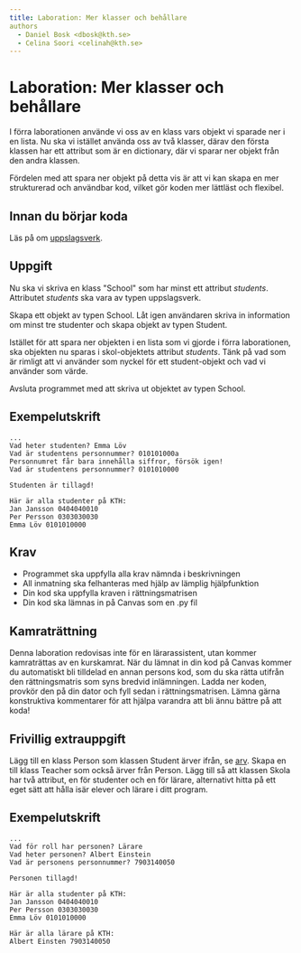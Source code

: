 ```yaml
---
title: Laboration: Mer klasser och behållare
authors
  - Daniel Bosk <dbosk@kth.se>
  - Celina Soori <celinah@kth.se>
---
```

# Laboration: Mer klasser och behållare

I förra laborationen använde vi oss av en klass vars objekt vi sparade ner
i en lista. Nu ska vi istället använda oss av två klasser, därav den första
klassen har ett attribut som är en dictionary, där vi sparar ner objekt från
den andra klassen. 

Fördelen med att spara ner objekt på detta vis är att vi kan skapa en mer
strukturerad och användbar kod, vilket gör koden mer lättläst och flexibel.

## Innan du börjar koda

Läs på om [uppslagsverk][uppslagsverk].

[uppslagsverk]: https://docs.python.org/3/tutorial/datastructures.html#dictionaries

## Uppgift

Nu ska vi skriva en klass "School" som har minst ett attribut $students$. 
Attributet $students$ ska vara av typen uppslagsverk. 

Skapa ett objekt av typen School. Låt igen användaren skriva in information om 
minst tre studenter och skapa objekt av typen Student. 

Istället för att spara ner objekten i en lista som vi gjorde i förra laborationen, 
ska objekten nu sparas i skol-objektets attribut $students$. Tänk på vad som är 
rimligt att vi använder som nyckel för ett student-objekt och vad vi använder som värde. 

Avsluta programmet med att skriva ut objektet av typen School.

## Exempelutskrift

```
...
Vad heter studenten? Emma Löv
Vad är studentens personnummer? 010101000a
Personnumret får bara innehålla siffror, försök igen!
Vad är studentens personnummer? 0101010000

Studenten är tillagd!

Här är alla studenter på KTH:
Jan Jansson 0404040010
Per Persson 0303030030
Emma Löv 0101010000

```

## Krav

* Programmet ska uppfylla alla krav nämnda i beskrivningen
* All inmatning ska felhanteras med hjälp av lämplig hjälpfunktion
* Din kod ska uppfylla kraven i rättningsmatrisen
* Din kod ska lämnas in på Canvas som en .py fil

## Kamraträttning

Denna laboration redovisas inte för en lärarassistent, utan kommer kamraträttas av en kurskamrat. När du lämnat in din kod på Canvas kommer du automatiskt bli tilldelad en annan persons kod, som du ska rätta utifrån den rättningsmatris som syns bredvid inlämningen. Ladda ner koden, provkör den på din dator och fyll sedan i rättningsmatrisen. Lämna gärna konstruktiva kommentarer för att hjälpa varandra att bli ännu bättre på att koda!

## Frivillig extrauppgift

Lägg till en klass Person som klassen Student ärver ifrån, se [arv][arv]. 
Skapa en till klass Teacher som också ärver från Person. Lägg till så att
klassen Skola har två attribut, en för studenter och en för lärare, alternativt
hitta på ett eget sätt att hålla isär elever och lärare i ditt program. 

[arv]: https://docs.python.org/3/tutorial/classes.html#inheritance

## Exempelutskrift

```
...
Vad för roll har personen? Lärare
Vad heter personen? Albert Einstein
Vad är personens personnummer? 7903140050

Personen tillagd!

Här är alla studenter på KTH:
Jan Jansson 0404040010
Per Persson 0303030030
Emma Löv 0101010000

Här är alla lärare på KTH:
Albert Einsten 7903140050

```

